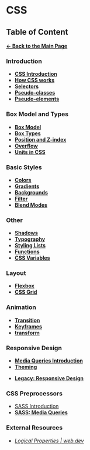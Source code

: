 # CSS

## Table of Content

[**&larr; Back to the Main Page**](./../README.md)

<div></div>

### Introduction

- [**CSS Introduction**](./css-basics.md)
- [**How CSS works**](./how-css-works.md)
- [**Selectors**](./selectors.md)
- [**Pseudo-classes**](./pseudo-classes.md)
- [**Pseudo-elements**](./pseudo-elements.md)

<div></div>

### Box Model and Types

- [**Box Model**](./box-model.md)
- [**Box Types**](./box-types.md)
- [**Position and Z-index**](./position.md)
- [**Overflow**](./overflow.md)
- [**Units in CSS**](./units.md)

<div></div>

### Basic Styles

- [**Colors**](./colors.md)
- [**Gradients**](./gradients.md)
- [**Backgrounds**](./bg.md)
- [**Filter**](./filter.md)
- [**Blend Modes**](./blend-modes.md)

### Other

<div></div>

- [**Shadows**](./shadows.md)
- [**Typography**](./typography.md)
- [**Styling Lists**](./lists.md)
- [**Functions**](./functions.md)
- [**CSS Variables**](./css-variables.md)

<div></div>

### Layout

- [**Flexbox**](./flexbox.md)
- [**CSS Grid**](./css-grid.md)

<div></div>

### Animation

- [**Transition**](./transition.md)
- [**Keyframes**](./keyframe.md)
- [**transform**](./transform.md)

<div></div>

### Responsive Design

- [**Media Queries Introduction**](./media-queries-intro.md)
- [**Theming**](./theming.md)

<div></div>

- [**Legacy: Responsive Design**](./media-queries-legacy.md)

<div></div>

### CSS Preprocessors

- [SASS Introduction](./sass.md)
- [**SASS: Media Queries**](./sass-media-queries.md)

### External Resources

- [_Logical Properties | web.dev_](https://web.dev/learn/css/logical-properties/)

<div></div>

<br>

